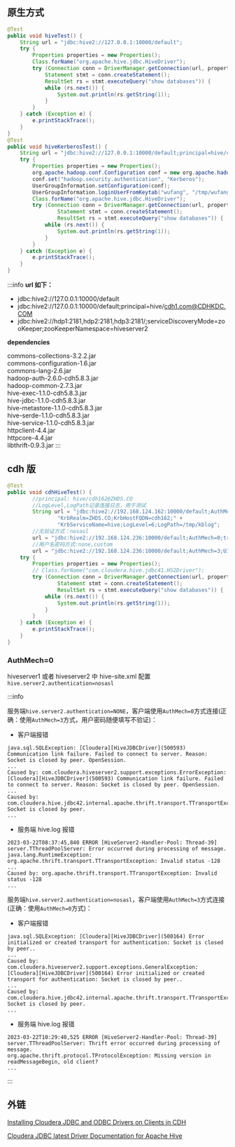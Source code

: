 ## 原生方式

```java
@Test
public void hiveTest() {
    String url = "jdbc:hive2://127.0.0.1:10000/default";
    try {
        Properties properties = new Properties();
        Class.forName("org.apache.hive.jdbc.HiveDriver");
        try (Connection conn = DriverManager.getConnection(url, properties);
            Statement stmt = conn.createStatement();
            ResultSet rs = stmt.executeQuery("show databases")) {
            while (rs.next()) {
                System.out.println(rs.getString(1));
            }
        }
    } catch (Exception e) {
        e.printStackTrace();
    }
}
@Test
public void hiveKerberosTest() {
    String url = "jdbc:hive2://127.0.0.1:10000/default;principal=hive/cdh1.com@CDHKDC.COM";
    try {
        Properties properties = new Properties();
        org.apache.hadoop.conf.Configuration conf = new org.apache.hadoop.conf.Configuration();
        conf.set("hadoop.security.authentication", "Kerberos");
        UserGroupInformation.setConfiguration(conf);
        UserGroupInformation.loginUserFromKeytab("wufang", "/tmp/wufang.keytab");
        Class.forName("org.apache.hive.jdbc.HiveDriver");
        try (Connection conn = DriverManager.getConnection(url, properties);
                Statement stmt = conn.createStatement();
                ResultSet rs = stmt.executeQuery("show databases")) {
            while (rs.next()) {
                System.out.println(rs.getString(1));
            }
        }
    } catch (Exception e) {
        e.printStackTrace();
    }
}
```

:::info
**url 如下：**

- jdbc:hive2://127.0.0.1:10000/default
- jdbc:hive2://127.0.0.1:10000/default;principal=hive/cdh1.com@CDHKDC.COM
- jdbc:hive2://hdp1:2181,hdp2:2181,hdp3:2181/;serviceDiscoveryMode=zooKeeper;zooKeeperNamespace=hiveserver2

**dependencies**

commons-collections-3.2.2.jar  
commons-configuration-1.6.jar  
commons-lang-2.6.jar  
hadoop-auth-2.6.0-cdh5.8.3.jar  
hadoop-common-2.7.3.jar  
hive-exec-1.1.0-cdh5.8.3.jar  
hive-jdbc-1.1.0-cdh5.8.3.jar  
hive-metastore-1.1.0-cdh5.8.3.jar  
hive-serde-1.1.0-cdh5.8.3.jar  
hive-service-1.1.0-cdh5.8.3.jar  
httpclient-4.4.jar  
httpcore-4.4.jar  
libthrift-0.9.3.jar
:::

## cdh 版

```java
@Test
public void cdhHiveTest() {
        //principal: hive/cdh162@ZHDS.CO
        //LogLevel,LogPath记录连接日志，用于测试
        String url = "jdbc:hive2://192.168.124.162:10000/default;AuthMech=1;" +
                "KrbRealm=ZHDS.CO;KrbHostFQDN=cdh162;" +
                "KrbServiceName=hive;LogLevel=6;LogPath=/tmp/kblog";
        //无验证方式：nosasl
        url = "jdbc:hive2://192.168.124.236:10000/default;AuthMech=0;transportMode=binary;";
        //用户名密码方式:none,custom
        url = "jdbc:hive2://192.168.124.236:10000/default;AuthMech=3;UID='';PWD='';";
    try {
        Properties properties = new Properties();
        // Class.forName("com.cloudera.hive.jdbc41.HS2Driver");
        try (Connection conn = DriverManager.getConnection(url, properties);
                Statement stmt = conn.createStatement();
                ResultSet rs = stmt.executeQuery("show databases")) {
            while (rs.next()) {
                System.out.println(rs.getString(1));
            }
        }
    } catch (Exception e) {
        e.printStackTrace();
    }
}
```

### AuthMech=0

hiveserver1 或者 hiveserver2 中 hive-site.xml 配置`hive.server2.authentication=nosasl`

:::info

服务端`hive.server2.authentication=NONE`，客户端使用`AuthMech=0`方式连接(正确：使用`AuthMech=3`方式，用户密码随便填写不验证)：

- 客户端报错

```log
java.sql.SQLException: [Cloudera][HiveJDBCDriver](500593) Communication link failure. Failed to connect to server. Reason: Socket is closed by peer. OpenSession.
...
Caused by: com.cloudera.hiveserver2.support.exceptions.ErrorException: [Cloudera][HiveJDBCDriver](500593) Communication link failure. Failed to connect to server. Reason: Socket is closed by peer. OpenSession.
...
Caused by: com.cloudera.hive.jdbc42.internal.apache.thrift.transport.TTransportException: Socket is closed by peer.
...

```

- 服务端 hive.log 报错

```log
2023-03-22T08:37:45,840 ERROR [HiveServer2-Handler-Pool: Thread-39] server.TThreadPoolServer: Error occurred during processing of message.
java.lang.RuntimeException: org.apache.thrift.transport.TTransportException: Invalid status -128
...
Caused by: org.apache.thrift.transport.TTransportException: Invalid status -128
...
```

服务端`hive.server2.authentication=nosasl`，客户端使用`AuthMech=3`方式连接(正确：使用`AuthMech=0`方式)：

- 客户端报错

```log
java.sql.SQLException: [Cloudera][HiveJDBCDriver](500164) Error initialized or created transport for authentication: Socket is closed by peer..
...
Caused by: com.cloudera.hiveserver2.support.exceptions.GeneralException: [Cloudera][HiveJDBCDriver](500164) Error initialized or created transport for authentication: Socket is closed by peer..
...
Caused by: com.cloudera.hive.jdbc42.internal.apache.thrift.transport.TTransportException: Socket is closed by peer.
...

```

- 服务端 hive.log 报错

```log
2023-03-22T10:29:40,525 ERROR [HiveServer2-Handler-Pool: Thread-39] server.TThreadPoolServer: Thrift error occurred during processing of message.
org.apache.thrift.protocol.TProtocolException: Missing version in readMessageBegin, old client?
...
```

:::

## 外链

[Installing Cloudera JDBC and ODBC Drivers on Clients in CDH](https://www.cloudera.com/documentation/enterprise/latest/topics/hive_jdbc_odbc_driver_install.html#hive_installing_jdbc_odbc_drivers)

[Cloudera JDBC latest Driver Documentation for Apache Hive](https://www.cloudera.com/documentation/other/connectors/hive-jdbc/latest.html)
